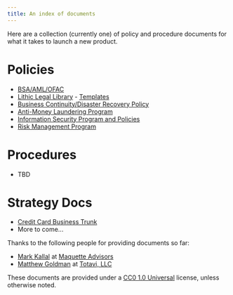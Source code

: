 ```yaml
---
title: An index of documents
---
```

Here are a collection (currently one) of policy and procedure documents for what it takes to launch a new product.

# Policies
* [BSA/AML/OFAC](bsa)
* [Lithic Legal Library](https://blog.lithic.com/legal-library/) - [Templates](https://docs.lithic.com/docs/legal-templates)
* [Business Continuity/Disaster Recovery Policy](https://docs.google.com/document/d/1-dRk6RjxaT1jUWssw_6kgek8YPIjU0egLmPew_Q3cZQ/edit?usp=sharing)
* [Anti-Money Laundering Program](https://docs.google.com/document/d/1pTfsfL4sHWSQ7MQdvX8C3ATt0kYcF1BADMpqWFb3bLk/edit?usp=sharing)
* [Information Security Program and Policies](https://docs.google.com/document/d/19b9vL85524hHLElJ3O5xnEOrgvgRKbgQxjiM89196Fo/edit?usp=sharing)
* [Risk Management Program](https://docs.google.com/document/d/1qgyq3FoQONMVCYQd-iBTreOwZWmN0G15046zZzJF16Y/edit?usp=sharing)

# Procedures
* TBD

# Strategy Docs
* [Credit Card Business Trunk](credit-card-trunk)
* More to come...

Thanks to the following people for providing documents so far: 
* [Mark Kallal](https://www.linkedin.com/in/mkallal/) at [Maquette Advisors](https://www.maquetteadvisors.com/)
* [Matthew Goldman](https://www.linkedin.com/in/matthewgoldman/) at [Totavi, LLC](https://totavi.com/)


These documents are provided under a [CC0 1.0 Universal](https://creativecommons.org/publicdomain/zero/1.0/) license, unless otherwise noted.
